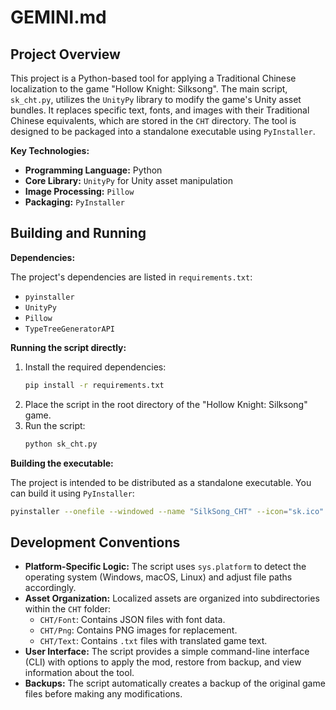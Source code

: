 # GEMINI.md

## Project Overview

This project is a Python-based tool for applying a Traditional Chinese localization to the game "Hollow Knight: Silksong". The main script, `sk_cht.py`, utilizes the `UnityPy` library to modify the game's Unity asset bundles. It replaces specific text, fonts, and images with their Traditional Chinese equivalents, which are stored in the `CHT` directory. The tool is designed to be packaged into a standalone executable using `PyInstaller`.

**Key Technologies:**

*   **Programming Language:** Python
*   **Core Library:** `UnityPy` for Unity asset manipulation
*   **Image Processing:** `Pillow`
*   **Packaging:** `PyInstaller`

## Building and Running

**Dependencies:**

The project's dependencies are listed in `requirements.txt`:

*   `pyinstaller`
*   `UnityPy`
*   `Pillow`
*   `TypeTreeGeneratorAPI`

**Running the script directly:**

1.  Install the required dependencies:
    ```bash
    pip install -r requirements.txt
    ```
2.  Place the script in the root directory of the "Hollow Knight: Silksong" game.
3.  Run the script:
    ```bash
    python sk_cht.py
    ```

**Building the executable:**

The project is intended to be distributed as a standalone executable. You can build it using `PyInstaller`:

```bash
pyinstaller --onefile --windowed --name "SilkSong_CHT" --icon="sk.ico" sk_cht.py
```

## Development Conventions

*   **Platform-Specific Logic:** The script uses `sys.platform` to detect the operating system (Windows, macOS, Linux) and adjust file paths accordingly.
*   **Asset Organization:** Localized assets are organized into subdirectories within the `CHT` folder:
    *   `CHT/Font`: Contains JSON files with font data.
    *   `CHT/Png`: Contains PNG images for replacement.
    *   `CHT/Text`: Contains `.txt` files with translated game text.
*   **User Interface:** The script provides a simple command-line interface (CLI) with options to apply the mod, restore from backup, and view information about the tool.
*   **Backups:** The script automatically creates a backup of the original game files before making any modifications.
